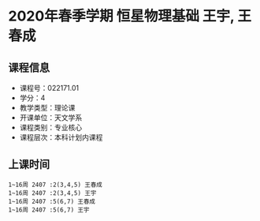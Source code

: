 # 2020年春季学期 恒星物理基础 王宇, 王春成






## 课程信息

- 课程号：022171.01
- 学分：4
- 教学类型：理论课
- 开课单位：天文学系
- 课程类别：专业核心
- 课程层次：本科计划内课程

## 上课时间

```
1~16周 2407 :2(3,4,5) 王春成
1~16周 2407 :2(3,4,5) 王宇
1~16周 2407 :5(6,7) 王春成
1~16周 2407 :5(6,7) 王宇
```

